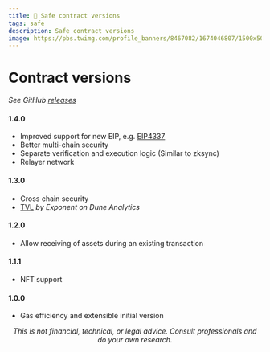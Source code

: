 ```yaml
---
title: 🔰 Safe contract versions
tags: safe
description: Safe contract versions
image: https://pbs.twimg.com/profile_banners/8467082/1674046807/1500x500
---
```


Contract versions
===

*See GitHub [releases](https://github.com/safe-global/safe-contracts/releases)*

#### 1.4.0

- Improved support for new EIP, e.g. [EIP4337](https://eips.ethereum.org/EIPS/eip-4337)
- Better multi-chain security
- Separate verification and execution logic (Similar to zksync)
- Relayer network

#### 1.3.0

- Cross chain security
- [TVL](https://dune.com/exponent/safe-proxies-tvl-and-deployment) *by Exponent on Dune Analytics*

#### 1.2.0

- Allow receiving of assets during an existing transaction

#### 1.1.1

- NFT support

#### 1.0.0

- Gas efficiency and extensible initial version

<p style="text-align: center; font-style: italic">This is not financial, technical, or legal advice. Consult professionals and do your own research.</p>

<style>
    .markdown-body h1 {
        font-weight: 700;
        font-size: 3.4rem;
    }
    .markdown-body {
        font-size: 1.8rem;
    }
    .markdown-body a:link {
        color: #3C8974
    }
    .markdown-body a:hover {
        color: #225347 
    }
    .markdown-body a:active {
        color: #225347
    }
</style>